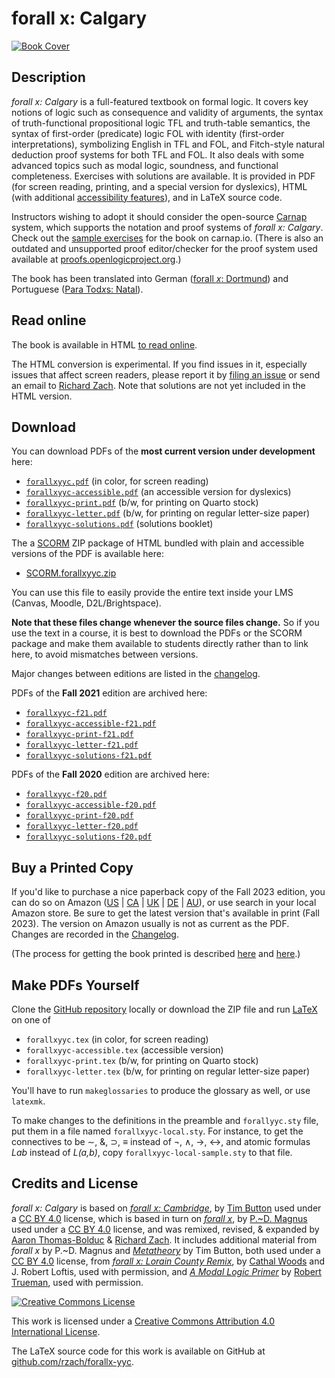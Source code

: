 # forall x: Calgary

[![Book Cover](https://forallx.openlogicproject.org/forallxyyc.png)](https://forallx.openlogicproject.org/forallxyyc.pdf)

## Description

_forall x: Calgary_ is a full-featured textbook on formal logic. It
covers key notions of logic such as consequence and validity of
arguments, the syntax of truth-functional propositional logic TFL and
truth-table semantics, the syntax of first-order (predicate) logic FOL
with identity (first-order interpretations), symbolizing English in
TFL and FOL, and Fitch-style natural deduction proof systems for both
TFL and FOL. It also deals with some advanced topics such as modal
logic, soundness, and functional completeness. Exercises with
solutions are available. It is provided in PDF (for screen reading,
printing, and a special version for dyslexics), HTML (with additional
[accessibility
features](https://forallx.openlogicproject.org/html/A4.html)), and in
LaTeX source code.

Instructors wishing to adopt it should consider the open-source
[Carnap](https://carnap.io/) system, which supports the notation and
proof systems of _forall x: Calgary_. Check out the [sample
exercises](https://carnap.io/shared/rzach@ucalgary.ca/forall%20x:%20Calgary.md)
for the book on carnap.io. (There is also an outdated and unsupported
proof editor/checker for the proof system used available at
[proofs.openlogicproject.org](https://proofs.openlogicproject.org/).)

The book has been translated into German ([forall _x_:
Dortmund](https://github.com/sbwimmer/forallx-do)) and Portuguese
([Para Tod*x*s:
Natal](https://github.com/Grupo-de-Estudos-em-Logica-da-UFRN/Para-Todxs-Natal)).

## Read online

The book is available in HTML [to read
online](https://forallx.openlogicproject.org/html/).

The HTML conversion is experimental. If you find issues in it,
especially issues that affect screen readers, please report it by
[filing an issue](https://github.com/rzach/forallx-yyc/issues) or send
an email to [Richard Zach](mailto:rzach@ucalgary.ca). Note that
solutions are not yet included in the HTML version.

## Download

You can download PDFs of the **most current version under development** here:

  - [`forallxyyc.pdf`](https://forallx.openlogicproject.org/forallxyyc.pdf)
    (in color, for screen reading)
  - [`forallxyyc-accessible.pdf`](https://forallx.openlogicproject.org/forallxyyc-accessible.pdf)
    (an accessible version for dyslexics)
  - [`forallxyyc-print.pdf`](https://forallx.openlogicproject.org/forallxyyc-print.pdf)
    (b/w, for printing on Quarto stock)
  - [`forallxyyc-letter.pdf`](https://forallx.openlogicproject.org/forallxyyc-letter.pdf)
    (b/w, for printing on regular letter-size paper)
  - [`forallxyyc-solutions.pdf`](https://forallx.openlogicproject.org/forallxyyc-solutions.pdf)
    (solutions booklet)

The a [SCORM](https://adlnet.gov/past-projects/scorm/) ZIP package of
HTML bundled with plain and accessible versions of the PDF is
available here:

  - [SCORM.forallxyyc.zip](https://forallx.openlogicproject.org/SCORM.forallxyyc.zip)

You can use this file to easily provide the entire text inside your
LMS (Canvas, Moodle, D2L/Brightspace).

**Note that these files change whenever the source files change.** So
if you use the text in a course, it is best to download the PDFs or
the SCORM package and make them available to students directly rather
than to link here, to avoid mismatches between versions.

Major changes between editions are listed in the [changelog](https://github.com/rzach/forallx-yyc/blob/master/CHANGELOG.md).

PDFs of the **Fall 2021** edition are archived here:

  - [`forallxyyc-f21.pdf`](https://forallx.openlogicproject.org/forallxyyc-f21.pdf)
  - [`forallxyyc-accessible-f21.pdf`](https://forallx.openlogicproject.org/forallxyyc-accessible-f21.pdf)
  - [`forallxyyc-print-f21.pdf`](https://forallx.openlogicproject.org/forallxyyc-print-f21.pdf)
  - [`forallxyyc-letter-f21.pdf`](https://forallx.openlogicproject.org/forallxyyc-letter-f21.pdf)
  - [`forallxyyc-solutions-f21.pdf`](https://forallx.openlogicproject.org/forallxyyc-solutions-f21.pdf)

PDFs of the **Fall 2020** edition are archived here:

  - [`forallxyyc-f20.pdf`](https://forallx.openlogicproject.org/forallxyyc-f20.pdf)
  - [`forallxyyc-accessible-f20.pdf`](https://forallx.openlogicproject.org/forallxyyc-accessible-f20.pdf)
  - [`forallxyyc-print-f20.pdf`](https://forallx.openlogicproject.org/forallxyyc-print-f20.pdf)
  - [`forallxyyc-letter-f20.pdf`](https://forallx.openlogicproject.org/forallxyyc-letter-f20.pdf)
  - [`forallxyyc-solutions-f20.pdf`](https://forallx.openlogicproject.org/forallxyyc-solutions-f20.pdf)

## Buy a Printed Copy

If you'd like to purchase a nice paperback copy of the Fall 2023
edition, you can do so on Amazon
([US](https://www.amazon.com/dp/B0CH2B1ZFG) |
[CA](https://www.amazon.ca/dp/B0CH2B1ZFG) |
[UK](https://www.amazon.co.uk/dp/B0CH2B1ZFG) |
[DE](https://www.amazon.de/dp/B0CH2B1ZFG) |
[AU](https://www.amazon.com.au/dp/B0CH2B1ZFG)), or use search in your
local Amazon store. Be sure to get the latest version that's available
in print (Fall 2023). The version on Amazon usually is not as current
as the PDF. Changes are recorded in the
[Changelog](https://github.com/rzach/forallx-yyc/blob/master/CHANGELOG.md).

(The process for getting the book printed is described
[here](https://openlogicproject.org/2015/11/22/getting-your-book-to-print/)
and
[here](https://openlogicproject.org/2017/05/19/forall-x-yyc-is-now-on-amazon-and-how-it-got-there/).)

## Make PDFs Yourself

Clone the [GitHub repository](https://github.com/rzach/forallx-yyc) locally or download the ZIP file and run [LaTeX](https://www.latex-project.org/) on one of

  - `forallxyyc.tex` (in color, for screen reading)
  - `forallxyyc-accessible.tex` (accessible version)
  - `forallxyyc-print.tex` (b/w, for printing on Quarto stock)
  - `forallxyyc-letter.tex` (b/w, for printing on regular letter-size paper)

You'll have to run `makeglossaries` to produce the glossary as well,
or use `latexmk`.

To make changes to the definitions in the preamble and `forallyyc.sty`
file, put them in a file named `forallxyyc-local.sty`. For instance,
to get the connectives to be ∼, &, ⊃, ≡ instead of ¬, ∧, →, ↔, and
atomic formulas _Lab_ instead of _L(a,b)_, copy
`forallxyyc-local-sample.sty` to that file.

## Credits and License

_forall x: Calgary_ is based on [_forall x:
Cambridge_](https://www.homepages.ucl.ac.uk/~uctytbu/OERs.html), by
[Tim Button](https://www.homepages.ucl.ac.uk/~uctytbu/index.html) used
under a [CC BY 4.0](https://creativecommons.org/licenses/by/4.0/)
license, which is based in turn on [_forall
x_](https://www.fecundity.com/logic/), by
[P.~D. Magnus](https://www.fecundity.com/job/) used under a [CC BY
4.0](https://creativecommons.org/licenses/by/3.0/) license, and was
remixed, revised, & expanded by [Aaron
Thomas-Bolduc](https://phil.ucalgary.ca/profiles/aaron-thomas-bolduc)
& [Richard Zach](https://richardzach.org/).  It includes additional
material from _forall x_ by P.~D. Magnus and
[_Metatheory_](https://www.homepages.ucl.ac.uk/~uctytbu/OERs.html) by
Tim Button, both used under a [CC BY
4.0](https://creativecommons.org/licenses/by/4.0/) license, from
[_forall x: Lorain County
Remix_](https://github.com/rob-helpy-chalk/openintroduction), by
[Cathal Woods](https://sites.google.com/site/cathalwoods/) and J.
Robert Loftis, used with permission, and [_A Modal Logic
Primer_](http://www.rtrueman.com/uploads/7/0/3/2/70324387/modal_logic_primer.pdf)
by [Robert Trueman](http://www.rtrueman.com/), used with permission.

[![Creative Commons License](https://i.creativecommons.org/l/by/4.0/88x31.png)](https://creativecommons.org/licenses/by/4.0/)

This work is licensed under a [Creative Commons Attribution 4.0
International License](https://creativecommons.org/licenses/by/4.0/).

The LaTeX source code for this work is available on GitHub at
[github.com/rzach/forallx-yyc](https://github.com/rzach/forallx-yyc).

